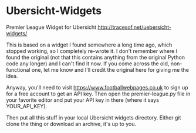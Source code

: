 # Ubersicht-Widgets

Premier League Widget for Ubersicht http://tracesof.net/uebersicht-widgets/

This is based on a widget I found somewhere a long time ago, which stopped working, so I completely re-wrote it. I don't remember where I found the original (not that this contains anything from the original Python code any longer) and I can't find it now. If you come across the old, non-functional one, let me know and I'll credit the original here for giving me the idea.

Anyway, you'll need to visit https://www.footballwebpages.co.uk to sign up for a free account to get an API key. Then open the premier-league.py file in your favorite editor and put your API key in there (where it says YOUR_API_KEY).

Then put all this stuff in your local Ubersicht widgets directory. Either git clone the thing or download an archive, it's up to you.

